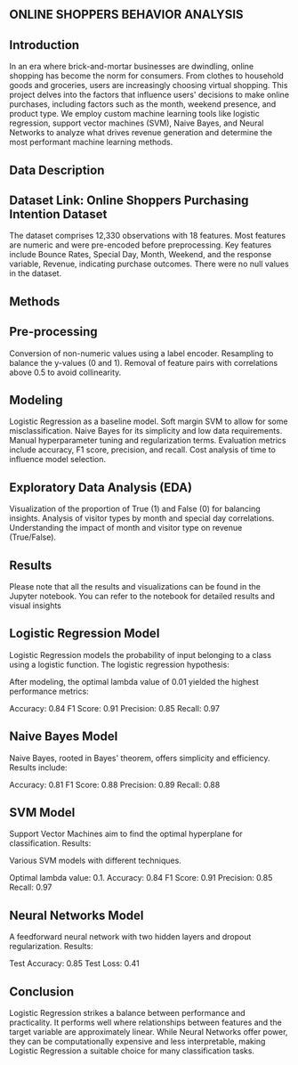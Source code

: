 ## ONLINE SHOPPERS BEHAVIOR ANALYSIS
## Introduction
In an era where brick-and-mortar businesses are dwindling, online shopping has become the norm for consumers. From clothes to household goods and groceries, users are increasingly choosing virtual shopping. This project delves into the factors that influence users' decisions to make online purchases, including factors such as the month, weekend presence, and product type. We employ custom machine learning tools like logistic regression, support vector machines (SVM), Naive Bayes, and Neural Networks to analyze what drives revenue generation and determine the most performant machine learning methods.

## Data Description
## Dataset Link: Online Shoppers Purchasing Intention Dataset

The dataset comprises 12,330 observations with 18 features. Most features are numeric and were pre-encoded before preprocessing. Key features include Bounce Rates, Special Day, Month, Weekend, and the response variable, Revenue, indicating purchase outcomes. There were no null values in the dataset.

## Methods
## Pre-processing
Conversion of non-numeric values using a label encoder.
Resampling to balance the y-values (0 and 1).
Removal of feature pairs with correlations above 0.5 to avoid collinearity.
## Modeling
Logistic Regression as a baseline model.
Soft margin SVM to allow for some misclassification.
Naive Bayes for its simplicity and low data requirements.
Manual hyperparameter tuning and regularization terms.
Evaluation metrics include accuracy, F1 score, precision, and recall.
Cost analysis of time to influence model selection.
## Exploratory Data Analysis (EDA)
Visualization of the proportion of True (1) and False (0) for balancing insights.
Analysis of visitor types by month and special day correlations.
Understanding the impact of month and visitor type on revenue (True/False).
## Results
Please note that all the results and visualizations can be found in the Jupyter notebook. You can refer to the notebook for detailed results and visual insights
## Logistic Regression Model
Logistic Regression models the probability of input belonging to a class using a logistic function. The logistic regression hypothesis:

After modeling, the optimal lambda value of 0.01 yielded the highest performance metrics:

Accuracy: 0.84
F1 Score: 0.91
Precision: 0.85
Recall: 0.97
## Naive Bayes Model
Naive Bayes, rooted in Bayes' theorem, offers simplicity and efficiency. Results include:

Accuracy: 0.81
F1 Score: 0.88
Precision: 0.89
Recall: 0.88
## SVM Model
Support Vector Machines aim to find the optimal hyperplane for classification. Results:

Various SVM models with different techniques.

Optimal lambda value: 0.1.
Accuracy: 0.84
F1 Score: 0.91
Precision: 0.85
Recall: 0.97
## Neural Networks Model
A feedforward neural network with two hidden layers and dropout regularization. Results:

Test Accuracy: 0.85
Test Loss: 0.41
## Conclusion
Logistic Regression strikes a balance between performance and practicality. It performs well where relationships between features and the target variable are approximately linear. While Neural Networks offer power, they can be computationally expensive and less interpretable, making Logistic Regression a suitable choice for many classification tasks.
